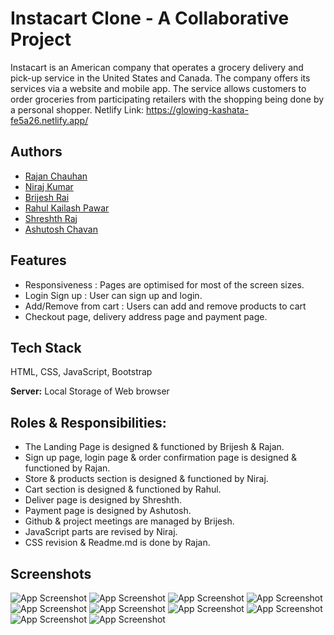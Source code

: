 
# Instacart Clone - A Collaborative Project

Instacart is an American company that operates a grocery delivery and pick-up service in the United States and Canada. The company offers its services via a website and mobile app. The service allows customers to order groceries from participating retailers with the shopping being done by a personal shopper.
Netlify Link: https://glowing-kashata-fe5a26.netlify.app/


## Authors

- [Rajan Chauhan](https://github.com/rajanchauhan165)
- [Niraj Kumar](https://github.com/im-niraj) 
- [Brijesh Rai](https://github.com/itsme-brijeshrai)
- [Rahul Kailash Pawar](https://github.com/Rahul7874)
- [Shreshth Raj](https://github.com/ShreshthRaj)
- [Ashutosh Chavan](https://github.com/AshutoshvChavan)


## Features

- Responsiveness : Pages are optimised for most of the screen sizes.
- Login Sign up : User can sign up and login.
- Add/Remove from cart : Users can add and remove products to cart
- Checkout page, delivery address page and payment page.


## Tech Stack

HTML, CSS, JavaScript, Bootstrap

**Server:** Local Storage of Web browser


## Roles & Responsibilities:
- The Landing Page is designed & functioned by Brijesh & Rajan.
- Sign up page, login page & order confirmation page is designed & functioned by Rajan.
- Store & products section is designed & functioned by Niraj.
- Cart section is designed & functioned by Rahul.
- Deliver page is designed by Shreshth.
- Payment page is designed by Ashutosh.
- Github & project meetings are managed by Brijesh.
- JavaScript parts are revised by Niraj.
- CSS revision & Readme.md is done by Rajan.
## Screenshots

![App Screenshot](https://i.ibb.co/qMpjx9y/Screenshot-147.png)
![App Screenshot](https://i.ibb.co/LkMpNLP/Screenshot-158.png)
![App Screenshot](https://i.ibb.co/wz0qR1M/Screenshot-159.png)
![App Screenshot](https://i.ibb.co/t8t7v1Y/Screenshot-160.png)
![App Screenshot](https://i.ibb.co/8KtDPcg/Screenshot-151.png)
![App Screenshot](https://i.ibb.co/FHgHgN7/Screenshot-152.png)
![App Screenshot](https://i.ibb.co/0q0dTMy/Screenshot-153.png)
![App Screenshot](https://i.ibb.co/n3YdKFf/Screenshot-154.png)
![App Screenshot](https://i.ibb.co/6nXy0RT/Screenshot-155.png)
![App Screenshot](https://i.ibb.co/fpgkD9m/Screenshot-156.png)
